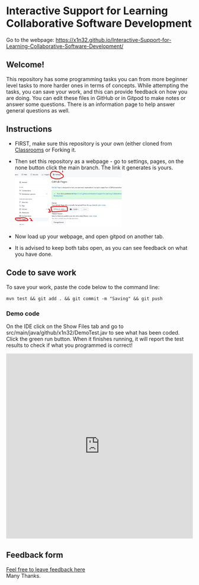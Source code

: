 # Interactive Support for Learning Collaborative Software Development
Go to the webpage: https://x1n32.github.io/Interactive-Support-for-Learning-Collaborative-Software-Development/ <br/>

## Welcome!
This repository has some programming tasks you can from more beginner level tasks to more harder ones in terms of concepts. While attempting the tasks, you can save your work, and this can provide feedback on how you are doing. 
You can edit these files in GitHub or in Gitpod to make notes or answer some questions. 
There is an information page to help answer general questions as well.

## Instructions
- FIRST, make sure this repository is your own (either cloned from [Classrooms](https://classroom.github.com/a/SN5PqZFQ ) or Forking it.

- Then set this repository as a webpage - go to settings, pages, on the none button click the main branch. The link it generates is yours.
<br/><img src="Images/pagesScreenshot.jpg" width="60%" height="60%"><br/>

- Now load up your webpage, and open gitpod on another tab. 
- It is advised to keep both tabs open, as you can see feedback on what you have done.

## Code to save work
To save your work, paste the code below to the command line:
```shell 
mvn test && git add . && git commit -m "Saving" && git push
``` 

### Demo code 
On the IDE click on the Show Files tab and go to 
src/main/java/github/x1n32/DemoTest.jav to see what has been coded. Click the green run button. 
When it finishes running, it will report the test results to check if what you programmed is correct! </br>
<iframe frameborder="0" width="100%" height="500px" src="https://replit.com/@MatthewChau3/DemoCode?embed=true"> Sorry your browser does not support inline frames.</iframe>

## Feedback form
[Feel free to leave feedback here](https://forms.gle/YRE2fK2rzNPmKfcg9)<br/>
Many Thanks.

